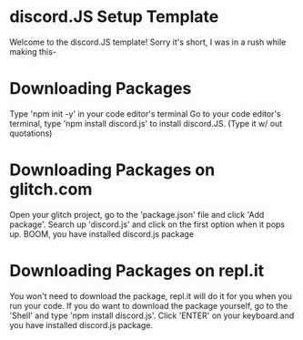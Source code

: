 # discord.JS Setup Template
Welcome to the discord.JS template! Sorry it's short, I was in a rush while making this-

# Downloading Packages
Type 'npm init -y' in your code editor's terminal
 Go to your code editor's terminal, type 'npm install discord.js' to install discord.JS. (Type it w/ out quotations)
 
# Downloading Packages on glitch.com
Open your glitch project, go to the 'package.json' file and click 'Add package'. Search up 'discord.js' and click on the first option when it pops up. BOOM, you have installed discord.js package

# Downloading Packages on repl.it
You won't need to download the package, repl.it will do it for you when you run your code. If you do want to download the package yourself, go to the 'Shell' and type 'npm install discord.js'. Click 'ENTER' on your keyboard.and you have installed discord.js package.

